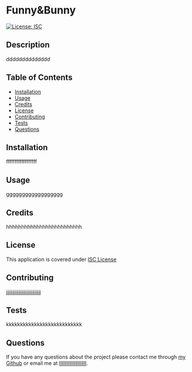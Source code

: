# Funny&Bunny

[![License: ISC](https://img.shields.io/badge/License-ISC-blue.svg)](https://opensource.org/licenses/ISC)

## Description

dddddddddddddd

## Table of Contents

- [Installation](#installation)
- [Usage](#usage)
- [Credits](#credits)
- [License](#license)
- [Contributing](#contributing)
- [Tests](#tests)
- [Questions](#questions)

## Installation

ffffffffffffffffff

## Usage

gggggggggggggggggg

## Credits

hhhhhhhhhhhhhhhhhhhhhhhhh

## License

This application is covered under [ISC License](https://opensource.org/licenses/ISC)

## Contributing

jjjjjjjjjjjjjjjjjjjjjjjjjjjj

## Tests

kkkkkkkkkkkkkkkkkkkkkkkkkkk

## Questions

If you have any questions about the project please contact me through [my Github](iiiiiiiiiiiiiiiiiiiiii) or email me at [llllllllllllllllllllll](mailto:llllllllllllllllllllll).